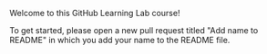 Welcome to this GitHub Learning Lab course!

To get started, please open a new pull request titled "Add name to README" in which you add your name to the README file.
